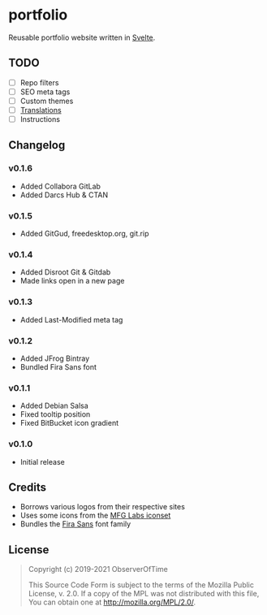 # portfolio

Reusable portfolio website written in [Svelte][].

[Svelte]: https://svelte.dev

## TODO

* [ ] Repo filters
* [ ] SEO meta tags
* [ ] Custom themes
* [ ] [Translations][i18n]
* [ ] Instructions

[i18n]: https://github.com/kaisermann/svelte-i18n

## Changelog

### v0.1.6

* Added Collabora GitLab
* Added Darcs Hub & CTAN

### v0.1.5

* Added GitGud, freedesktop.org, git.rip

### v0.1.4

* Added Disroot Git & Gitdab
* Made links open in a new page

### v0.1.3

* Added Last-Modified meta tag

### v0.1.2

* Added JFrog Bintray
* Bundled Fira Sans font

### v0.1.1

* Added Debian Salsa
* Fixed tooltip position
* Fixed BitBucket icon gradient

### v0.1.0

* Initial release

## Credits

* Borrows various logos from their respective sites
* Uses some icons from the [MFG Labs iconset][mfg]
* Bundles the [Fira Sans][fira] font family

[mfg]: https://github.com/MfgLabs/mfglabs-iconset
[fira]: https://github.com/bBoxType/FiraSans

## License

> Copyright (c) 2019-2021 ObserverOfTime
>
> This Source Code Form is subject to the terms of the Mozilla Public
> License, v. 2.0. If a copy of the MPL was not distributed with this
> file, You can obtain one at http://mozilla.org/MPL/2.0/.
